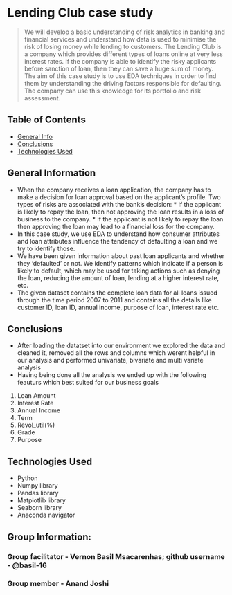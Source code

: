 # Lending Club case study
> We will develop a basic understanding of risk analytics in banking and financial services and understand how data is used to minimise the risk of losing money while lending to customers.
> The Lending Club is a company which provides different types of loans online at very less interest rates. If the company is able to identify the risky applicants before sanction of loan, then they can save a huge sum of money.
> The aim of this case study is to use EDA techniques in order to find them by understanding the driving factors responsible for defaulting. The company can use this knowledge for its portfolio and risk assessment.

## Table of Contents
* [General Info](#general-information)
* [Conclusions](#conclusions)
* [Technologies Used](#technologies-used)

<!-- You can include any other section that is pertinent to your problem -->

## General Information
- When the company receives a loan application, the company has to make a decision for loan approval based on the applicant’s profile. Two types of risks are associated with the bank’s decision:
          * If the applicant is likely to repay the loan, then not approving the loan results in a loss of business to the company.
          * If the applicant is not likely to repay the loan then approving the loan may lead to a financial loss for the company. 
- In this case study, we use EDA to understand how consumer attributes and loan attributes influence the tendency of defaulting a loan and we try to identify those.
- We have been given information about past loan applicants and whether they ‘defaulted’ or not. We identify patterns which indicate if a person is likely to default, which may be used for taking actions such as denying the loan, reducing the amount of loan, lending at a higher interest rate, etc.
- The given dataset contains the complete loan data for all loans issued through the time period 2007 to 2011 and contains all the details like customer ID, loan ID, annual income, purpose of loan, interest rate etc.

## Conclusions
- After loading the datatset into our environment we explored the data and cleaned it, removed all the rows and columns which werent helpful in our analysis and performed univariate, bivariate and multi variate analysis
- Having being done all the analysis we ended up with the following feauturs which best suited for our business goals
1. Loan Amount
2. Interest Rate
3. Annual Income
4. Term
5. Revol_util(%)
6. Grade
7. Purpose

## Technologies Used
- Python 
- Numpy library 
- Pandas library 
- Matplotlib library 
- Seaborn library 
- Anaconda navigator

## Group Information:
### Group facilitator - Vernon Basil Msacarenhas; github username - @basil-16
### Group member - Anand Joshi
